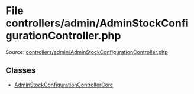 File controllers/admin/AdminStockConfigurationController.php
=========

Source: [controllers/admin/AdminStockConfigurationController.php](https://github.com/PrestaShop/PrestaShop/blob/1.5.6.2/controllers/admin/AdminStockConfigurationController.php)


Classes
-------

* [AdminStockConfigurationControllerCore](class.AdminStockConfigurationControllerCore.md)


